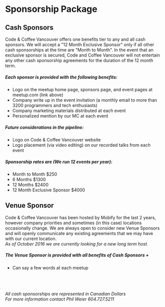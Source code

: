 # Sponsorship Package

## Cash Sponsors
Code & Coffee Vancouver offers one benefits tier to any and all cash sponsors.  We will accept a "12 Month Exclusive Sponsor" only if all other cash sponsorships at the time are "Month to Month". In the event that an exclusive sponsor is secured, Code and Coffee Vancouver will not entertain any other cash sponsorship agreements for the duration of the 12 month term.

##### Each sponsor is provided with the following benefits:
- Logo on the meetup home page, sponsors page, and event pages at meetup.com (link above)
- Company write up in the event invitation (a monthly email to more than 3200 programmers and tech enthusiasts)
- Company marketing materials distributed at each event
- Personalized mention by our MC at each event

##### Future considerations in the pipeline:
- Logo on Code & Coffee Vancouver website
- Logo placement (via video editing) on our recorded talks from each event

##### Sponsorship rates are (We run 12 events per year):</br>
- Month to Month $250</br>
- 6 Months $1300</br>
- 12 Months $2400</br>
- 12 Month Exclusive Sponsor $4000

## Venue Sponsor
Code & Coffee Vancouver has been hosted by Mobify for the last 2 years, however company priorities and sometimes (in this case) locations occasionally change.  We are always open to consider new Venue Sponsors and will openly communicate any existing agreements that we may have with our current location.</br>
*As of October 2016 we are currently looking for a new long term host.*

##### The Venue Sponsor is provided with all benefits of Cash Sponsors +
- Can say a few words at each meetup
</br>
</br>

###### *All cash sponsorships are represented in Canadian Dollars*</br>*For more information contact Phil Weier 604.727.5211*
